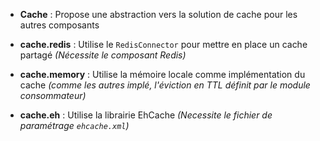 
- **Cache** : Propose une abstraction vers la solution de cache pour les autres composants


- **cache.redis** : Utilise le `RedisConnector` pour mettre en place un cache partagé *(Nécessite le composant Redis)*
- **cache.memory** : Utilise la mémoire locale comme implémentation du cache *(comme les autres implé, l'éviction en TTL définit par le module consommateur)*
- **cache.eh** : Utilise la librairie EhCache *(Necessite le fichier de paramétrage `ehcache.xml`)*